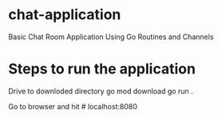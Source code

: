 # chat-application
Basic Chat Room Application Using Go Routines and Channels
# Steps to run the application
Drive to downloded directory
go mod download
go run .

Go to browser and hit # localhost:8080
